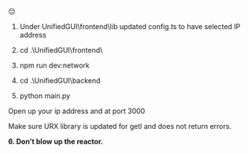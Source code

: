 😔

1. Under UnifiedGUI\frontend\lib updated config.ts to have selected IP address
2. cd .\UnifiedGUI\frontend\
3. npm run dev:network

4. cd .\UnifiedGUI\backend
5. python main.py

Open up your ip address and at port 3000 


Make sure URX library is updated for getl and does not return errors. 

**6. Don't blow up the reactor.**
